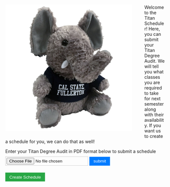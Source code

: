 <div style="overflow:hidden; margin-bottom:1rem;">

  <img src="https://raw.githubusercontent.com/AlexisM21/AlexisM21.github.io/d164b64cd7bc1bfef0d29c37e0cb338af00e27fd/CPSC%20362.jpg" 
       alt="CPSC 362" 
       width="400" 
       style="float:left; margin-right:2.4rem; margin-bottom:1.2rem;" />
    <p style="margin-bottom:0.5rem;">Welcome to the Titan Scheduler! Here, you can submit your Titan Degree Audit. We will tell you what classes you are required to take for next semester along with their availability. If you want us to create a schedule for you, we can do that as well!</p>
  <div>
    <p style="margin-bottom:0.5rem;">Enter your Titan Degree Audit in PDF format below to submit a schedule</p>

<form id="uploadbanner" method="get" action="currently-in-progress.html" 
      style="display:inline-block; background:none !important; opacity:1 !important; padding:0; margin:0; border:none;">
  <input id="fileupload" type="file" 
         style="opacity:1 !important; background:none !important; border:1px solid #ccc; padding:0.2rem; cursor:pointer;"/>
  <input type="submit" value="submit" 
         style="background-color:#007BFF !important; color:white !important; border:none !important; padding:0.4rem 0.8rem; cursor:pointer;"/>
</form>

<button type="button" 
        style="margin-top:0.5rem; background-color:#28a745 !important; color:white !important; border:none !important; padding:0.4rem 0.8rem; cursor:pointer;">
  Create Schedule
</button>

  </div>

</div>
